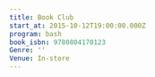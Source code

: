 ```yaml
---
title: Book Club
start_at: 2015-10-12T19:00:00.000Z
program: bash
book_isbn: 9780804170123
Genre: ''
Venue: In-store
---
```


